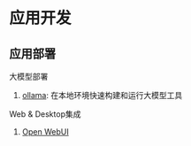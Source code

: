 # 应用开发





## 应用部署

大模型部署

1. [ollama](https://ollama.com/): 在本地环境快速构建和运行大模型工具

Web & Desktop集成

1. [Open WebUI](https://openwebui.com/)

